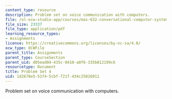```yaml
---
content_type: resource
description: Problem set on voice communication with computers.
file: /ol-ocw-studio-app/courses/mas-632-conversational-computer-systems-fall-2008/1d2678e551f45cbf721f434c25016911_ps4.pdf
file_size: 23337
file_type: application/pdf
learning_resource_types:
- Assignments
license: https://creativecommons.org/licenses/by-nc-sa/4.0/
ocw_type: OCWFile
parent_title: Assignments
parent_type: CourseSection
parent_uid: d05ead04-435c-0410-a0f6-335b812199c6
resourcetype: Document
title: Problem Set 4
uid: 1d2678e5-51f4-5cbf-721f-434c25016911
---
```

Problem set on voice communication with computers.